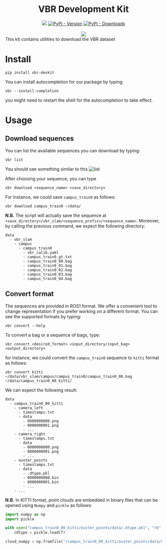 <div align="center">
    <h1>VBR Development Kit</h1>
    <a href=""><img src=https://github.com/rvp-group/vbr-devkit/actions/workflows/python.yml/badge.svg /></a>
    <a href="https://pypi.org/project/vbr-devkit/"><img alt="PyPI - Version" src="https://img.shields.io/pypi/v/vbr-devkit" /></a>
    <a href=""><img alt="PyPI - Downloads" src="https://img.shields.io/pypi/dm/vbr-devkit" /></a>
    <br />
    <br />
    <a href="https://github.com/rvp-group/vbr-devkit"><img src="https://github.com/rvp-group/vbr-devkit/assets/5305530/f1a8d22a-af1e-42d4-b296-d94021a980cf"/></a>   
</div>
This kit contains utilities to download the VBR dataset

# Install

```shell
pip install vbr-devkit
```

You can install autocompletion for our package by typing:

```shell
vbr --install-completion
```

you might need to restart the shell for the autocompletion to take effect.

# Usage
## Download sequences

You can list the available sequences you can download by typing:

```shell
vbr list
```
You should see something similar to this
![list](https://github.com/rvp-group/vbr-devkit/assets/5305530/c195e5b0-c5ee-4abb-a7f5-2ce97474ac4f)

After choosing your sequence, you can type

```shell
vbr download <sequence_name> <save_directory>
```

For instance, we could save `campus_train0` as follows:

```shell
vbr download campus_train0 ~/data/
```
**N.B.** The script will actually save the sequence at `<save_directory>/vbr_slam/<sequence_prefix>/<sequence_name>`. Moreover, by calling the previous command, we expect the following directory:
```
data
  - vbr_slam
    - campus
      - campus_train0
        - vbr_calib.yaml
        - campus_train0_gt.txt
        - campus_train0_00.bag
        - campus_train0_01.bag
        - campus_train0_02.bag
        - campus_train0_03.bag
        - campus_train0_04.bag                     
```

## Convert format

The sequences are provided in ROS1 format. We offer a convenient tool to change representation if you prefer working on a different format.
You can see the supported formats by typing:

```shell
vbr convert --help
```

To convert a bag or a sequence of bags, type:
```shell
vbr convert <desired_format> <input_directory/input_bag> <output_directory>
```

for instance, we could convert the `campus_train0` sequence to `kitti` format as follows:

```shell
vbr convert kitti ~/data/vbr_slam/campus/campus_train0/campus_train0_00.bag ~/data/campus_train0_00_kitti/
```

We can expect the following result:

```
data
  - campus_train0_00_kitti
    - camera_left
      - timestamps.txt
      - data
        - 0000000000.png
        - 0000000001.png
        - ...
    - camera_right
      - timestamps.txt
      - data
        - 0000000000.png
        - 0000000001.png
        - ...
    - ouster_points
      - timestamps.txt
      - data
        - .dtype.pkl
        - 0000000000.bin
        - 0000000001.bin
        - ...
    - ... 
```

**N.B.** In KITTI format, point clouds are embedded in binary files that can be opened using `Numpy` and `pickle` as follows:

```python
import numpy as np
import pickle

with open("campus_train0_00_kitti/ouster_points/data/.dtype.pkl", "rb") as f:
    cdtype = pickle.load(f)

cloud_numpy = np.fromfile("/campus_train0_00_kitti/ouster_points/data/0000000000.bin", dtype=cdtype)
```

